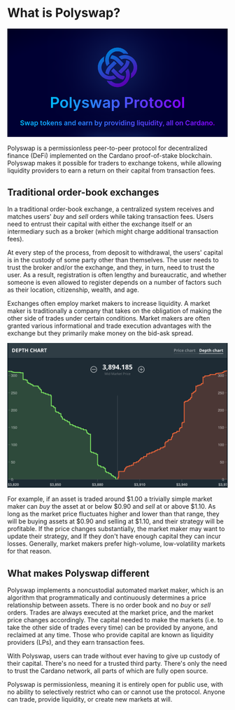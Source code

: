 # What is Polyswap?

![](.gitbook/assets/screenshot-from-2021-10-05-18-22-55.png)

Polyswap is a permissionless peer-to-peer protocol for decentralized finance (DeFi) implemented on the Cardano proof-of-stake blockchain. Polyswap makes it possible for traders to exchange tokens, while allowing liquidity providers to earn a return on their capital from transaction fees.

## Traditional order-book exchanges

In a traditional order-book exchange, a centralized system receives and matches users' _buy_ and _sell_ orders while taking transaction fees. Users need to entrust their capital with either the exchange itself or an intermediary such as a broker (which might charge additional transaction fees).

At every step of the process, from deposit to withdrawal, the users' capital is in the custody of some party other than themselves. The user needs to trust the broker and/or the exchange, and they, in turn, need to trust the user. As a result, registration is often lengthy and bureaucratic, and whether someone is even allowed to register depends on a number of factors such as their location, citizenship, wealth, and age.

Exchanges often employ market makers to increase liquidity. A market maker is traditionally a company that takes on the obligation of making the other side of trades under certain conditions. Market makers are often granted various informational and trade execution advantages with the exchange but they primarily make money on the bid-ask spread.

![](.gitbook/assets/order-book-depth.png)

For example, if an asset is traded around $1.00 a trivially simple market maker can _buy_ the asset at or below $0.90 and _sell_ at or above $1.10. As long as the market price fluctuates higher and lower than that range, they will be buying assets at $0.90 and selling at $1.10, and their strategy will be profitable. If the price changes substantially, the market maker may want to update their strategy, and If they don't have enough capital they can incur losses. Generally, market makers prefer high-volume, low-volatility markets for that reason.

## What makes Polyswap different

Polyswap implements a noncustodial automated market maker, which is an algorithm that programmatically and continuously determines a price relationship between assets. There is no order book and no _buy_ or _sell_ orders. Trades are always executed at the market price, and the market price changes accordingly. The capital needed to make the markets (i.e. to take the other side of trades every time) can be provided by anyone, and reclaimed at any time. Those who provide capital are known as liquidity providers (LPs), and they earn transaction fees.

With Polyswap, users can trade without ever having to give up custody of their capital. There's no need for a trusted third party. There's only the need to trust the Cardano network, all parts of which are fully open source.

Polyswap is permissionless, meaning it is entirely open for public use, with no ability to selectively restrict who can or cannot use the protocol. Anyone can trade, provide liquidity, or create new markets at will.

